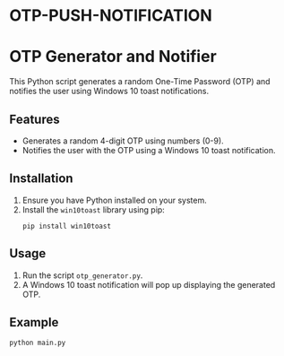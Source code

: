 # OTP-PUSH-NOTIFICATION



# OTP Generator and Notifier

This Python script generates a random One-Time Password (OTP) and notifies the user using Windows 10 toast notifications.

## Features

- Generates a random 4-digit OTP using numbers (0-9).
- Notifies the user with the OTP using a Windows 10 toast notification.

## Installation

1. Ensure you have Python installed on your system.
2. Install the `win10toast` library using pip:
    ```
    pip install win10toast
    ```

## Usage

1. Run the script `otp_generator.py`.
2. A Windows 10 toast notification will pop up displaying the generated OTP.

## Example

```bash
python main.py
